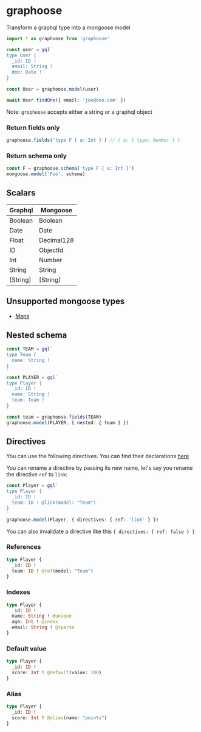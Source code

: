 graphoose
===

Transform a graphql type into a mongoose model

```ts
import * as graphoose from 'graphoose'

const user = gql`
type User {
  _id: ID !
  email: String !
  dob: Date !
}
`
const User = graphoose.model(user)

await User.findOne({ email: 'joe@doe.com' })
```

Note: `graphoose` accepts either a string or a graphql object

### Return fields only

```ts
graphoose.fields('type F { a: Int }') // { a: { type: Number } }
```

### Return schema only

```ts
const F = graphoose.schema('type F { a: Int }')
mongoose.model('Foo', schema)
```

## Scalars

| Graphql | Mongoose |
|---------|---------|
| Boolean | Boolean |
| Date | Date |
| Float | Decimal128 |
| ID | ObjectId |
| Int | Number |
| String | String |
| [String] | [String] |

## Unsupported mongoose types

- [Maps](https://github.com/graphql/graphql-spec/issues/101)

## Nested schema

```ts
const TEAM = gql`
type Team {
  name: String !
}
`
const PLAYER = gql`
type Player {
  _id: ID !
  name: String !
  team: Team !
}
`
const team = graphoose.fields(TEAM)
graphoose.model(PLAYER, { nested: { team } })
``` 

## Directives

You can use the following directives. You can find their declarations [here](./directives.graphql)

You can rename a directive by passing its new name, let's say you rename the directive `ref` to `link`:

```ts
const Player = gql`
type Player {
  _id: ID !
  team: ID ! @link(model: "Team")
}
`
graphoose.model(Player, { directives: { ref: 'link' } })
```

You can also invalidate a directive like this `{ directives: { ref: false } }`

### References

```graphql
type Player {
  _id: ID !
  team: ID ! @ref(model: "Team")
}
```

### Indexes

```graphql
type Player {
  _id: ID !
  name: String ! @unique
  age: Int ! @index
  email: String ! @sparse
}
```

### Default value

```graphql
type Player {
  _id: ID !
  score: Int ! @default(value: 100)
}
```

### Alias

```graphql
type Player {
  _id: ID !
  score: Int ! @alias(name: "points")
}
```
